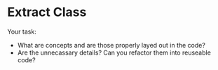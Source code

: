 # Extract Class

Your task:
* What are concepts and are those properly layed out in the code?
* Are the unnecassary details? Can you refactor them into reuseable code?